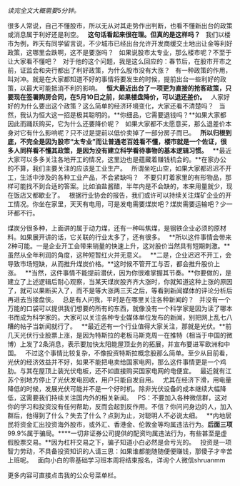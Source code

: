 *读完全文大概需要5分钟。*  
  
很多人常说，自己不懂股市，所以无从对其走势作出判断，也看不懂新出台的政策或消息属于利好还是利空。
 
**这句话看起来很在理。但真的是这样吗？**
 
我们以楼市为例，昨天有同学留言说，不少城市已经出台允许开发商缓交土地出让金等利好政策，这哪里会跌啊，这不是要涨吗？
 
如果说股市太专业，那么楼市呢？不至于让大家看不懂吧？
 
对于他的这个问题，我是这么回应的：春节后，在股市开市之前，证监会和央行都出了利好政策，为什么股市没有大涨？
 
有一种政策的作用，叫对冲。就是在大家都知道不好的事情将要发生的时候，提前出台一些利好的政策，以最大可能抵消不利的影响。
 
**恒大最近出台了一项更为直接的抢客政策，只要现在签署购房合同，在5月10日之前，如果楼盘降价，可以退还差价。**
 
人家好好的为什么要出这个政策？这么简单的经济环境变化，大家还看不清楚吗？
 
当然，我认为恒大这一招是极其聪明的。**你细品，它需要退钱吗？**如果大家都因此而踊跃购买，它为什么还要降价呢？
 
如果大家都不太愿意买，那么退差价本身对它有什么影响呢？只不过是提前以低价卖掉了一部分房子而已。
 
**所以归根到底，不完全是因为股市“太专业”而让普通老百姓看不懂，楼市就是一个佐证，很多人同样看不懂其政策，是因为没有建立科学看待事物的基本逻辑习惯。**
 
**最近大家可以多多关注各地开工的情况，这里边也是蕴藏着赚钱机会的。**在家办公的不算，我们主要关注的应该是工业生产。
 
所谓坐吃山空，如果大家都迟迟不开工，生活中涉及的各种工业产品，不会紧缺吗？
 
不要只盯着家里的有形物品，那样可能找不到合适的答案。比如油盐酱醋，半年内是不会缺的，本来用量就少，现在饭店又都歇业了。
 
根据行业协会的报告，我们或许可以持续关注煤矿企业的开工情况。你坐在家里，天天有电用，可是发电需要煤炭吧？煤炭需要运输吧？少一环都不行。
  
煤炭分很多种，上面讲的属于动力煤，还有一种叫焦煤，是钢铁企业必须的原材料。如果展开讲的话，它关联的行业太多了，还有很多。
 
**所以这件事情会带来2种可能。一是企业开工会带来销量的快速上升，这对股价当然具有短期刺激。**虽然从全年利润的角度，这种短暂红火并无意义。
 
**二是，企业迟迟不开工，会导致市场短缺，从而推升煤炭价格。**这时候不管开工与否，都会推升股价上涨。
 
**当然，这件事情不能提前潜伏，因为你很难掌握其节奏。**你要做的，是建立了上述逻辑后耐心观察，当某天煤炭股齐齐大涨时，你就知道这种上涨的原因了，就可以果断买入了，而不是等大涨两三天之后，等看到新闻媒体的评论分析后再进去当接盘侠。
 
总是有人问我，平时是在哪里关注各种新闻的？
 
并没有一个万能的口袋可以提供我们想要的所有的东西，就像没有一个科学家是因为读了哪本书而成为科学家的。大家可以关注各种专业媒体单位发布的新闻，别把网上乱七八糟的帖子当新闻就行了。
 
**最近还有一个行业值得大家关注，那就是光伏。**前几天光伏行业股票上涨，是因为特斯拉的老板马斯克周一在推特（相当于中国的微博）上发了2条消息，表示要加快太阳能屋顶业务的拓展，并宣布要进军欧洲和中国。
 
不过这个事情比较复杂，不像投资特斯拉概念股那么简单。至少从目前看，光伏的经济效益并不好，如果不能把电卖给国家电网，那么这件事情更是一个鸡肋。与其在屋顶上装光伏电板，还不如直接购买国家电网的电便宜。
 
最近就有江苏个别地方停止了光伏发电回收，用户只能自发自用。
 
尤其在经济下滑，用电量降低的时候，发展光伏可能并不是一个好时机。除非光伏设备的成本继续大幅降低，这需要我们持续关注国内外的相关新闻。
 
PS：不要加入各种微信群，这对你的学习和投资没有任何帮助，反而会起到反作用。不信？你问问身边的人，加入群后，他得到了什么？失去了什么？点到为止，对聪明人不必说太细。
 
**内地居民将资金汇出投资海外股市，或外汇、香港金、伦敦金等均属违法行为。****后面三项****99.9%属于骗局。****一切非证券公司提供的配资均属违法行为，有些甚至是虚假股票交易。**因为杠杆交易之下，骗子知道小白必然是会亏光的。
 
投资是一项智力劳动，不具备投资知识的人请三思：如果谁都能随随便便赚钱，那傻子才辛苦上班呢。
 
面向小白的零基础学习班本周将结束报名，详询个人微信shruanmm
  
更多内容可直接点击我的公众号菜单栏。